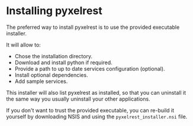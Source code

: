 # Installing pyxelrest

The preferred way to install pyxelrest is to use the provided executable installer.

It will allow to:
 * Chose the installation directory.
 * Download and install python if required.
 * Provide a path to up to date services configuration (optional).
 * Install optional dependencies.
 * Add sample services.

This installer will also list pyxelrest as installed, so that you can uninstall it the same way you usually uninstall your other applications.

If you don't want to trust the provided executable, you can re-build it yourself by downloading NSIS and using the `pyxelrest_installer.nsi` file.
